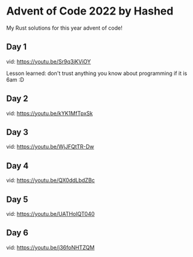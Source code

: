 # Advent of Code 2022 by Hashed

My Rust solutions for this year advent of code!

## Day 1

vid: https://youtu.be/Sr9q3jKViOY

Lesson learned: don't trust anything you know about programming if it is 6am :D

## Day 2

vid: https://youtu.be/kYK1MfTpxSk

## Day 3

vid: https://youtu.be/WjJFQtTR-Dw

## Day 4

vid: https://youtu.be/QX0ddLbdZBc

## Day 5

vid: https://youtu.be/UATHoIQT040

## Day 6

vid: https://youtu.be/j36foNHTZQM

